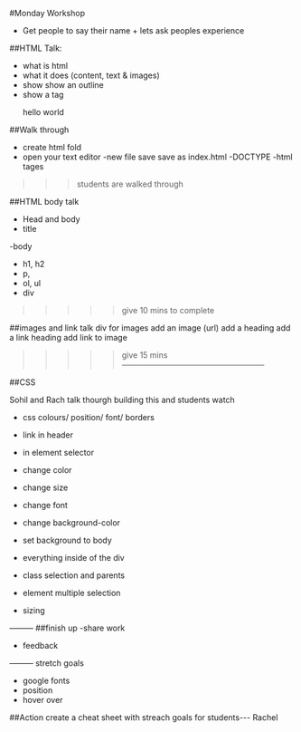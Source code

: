 #Monday Workshop

- Get people to say their name + lets ask peoples experience

##HTML Talk:
- what is html
- what it does (content, text & images)
- show show an outline
- show a tag <p>  hello world  </p>


##Walk through
- create html fold
- open your text editor
-new file save save as index.html
 -DOCTYPE 
-html tages

>>>students are walked through

##HTML body talk
- Head and body
- title

-body
- h1, h2
- p,
- ol, ul
- div


>>>>>give 10 mins to complete

##images and link talk
div for images
add an image (url)
add a heading
add a link  heading
add link to image

>>>>> give 15 mins
——————————————————

##CSS

Sohil and Rach talk thourgh building this and students watch
- css colours/ position/ font/ borders
- link in header

- in element selector
- change color
- change size
- change font


- change background-color
- set background   to body

- everything inside of the div
- class selection and parents
- element multiple selection

- sizing 

———
##finish up
-share work 
- feedback


———
stretch goals
- google fonts
- position 
- hover over 


##Action
create a cheat sheet with streach goals for students--- Rachel
